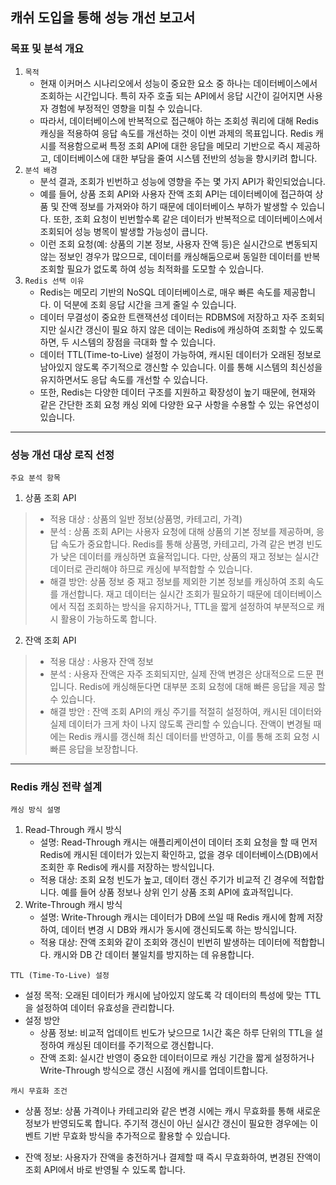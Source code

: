 ##  캐쉬 도입을 통해 성능 개선 보고서

### 목표 및 분석 개요

1. `목적`
   - 현재 이커머스 시나리오에서 성능이 중요한 요소 중 하나는 데이터베이스에서 조회하는 시간입니다.
   특히 자주 호출 되는 API에서 응답 시간이 길어지면 사용자 경험에 부정적인 영향을 미칠 수 있습니다.
   - 따라서, 데이터베이스에 반복적으로 접근해야 하는 조회성 쿼리에 대해 Redis 캐싱을 적용하여
   응답 속도를 개선하는 것이 이번 과제의 목표입니다. Redis 캐시를 적용함으로써 특정 조회 API에 대한 응답을
   메모리 기반으로 즉시 제공하고, 데이터베이스에 대한 부담을 줄여 시스템 전반의 성능을 향시키려 합니다.
2. `분석 배경`
   - 분석 결과, 조회가 빈번하고 성능에 영향을 주는 몇 가지 API가 확인되었습니다.
   - 예를 들어, 상품 조회 API와 사용자 잔액 조회 API는 데이터베이에 접근하여 상품 및 잔액 정보를 가져와야 하기 때문에
   데이터베이스 부하가 발생할 수 있습니다. 또한, 조회 요청이 빈번할수록 같은 데이터가 반복적으로 데이터베이스에서 조회되어 성능 병목이
   발생할 가능성이 큽니다.
   - 이런 조회 요청(예: 상품의 기본 정보, 사용자 잔액 등)은 실시간으로 변동되지 않는 정보인 경우가 많으므로,
   데이터를 캐싱해둠으로써 동일한 데이터를 반복 조회할 필요가 없도록 하여 성능 최적화를 도모할 수 있습니다.
3. `Redis 선택 이유`
   - Redis는 메모리 기반의 NoSQL 데이터베이스로, 매우 빠른 속도를 제공합니다. 이 덕분에 조회 응답 시간을 크게 줄일 수 있습니다.
   - 데이터 무결성이 중요한 트랜잭션성 데이터는 RDBMS에 저장하고 자주 조회되지만 실시간 갱신이 필요 하지 않은 데이는 Redis에
   캐싱하여 조회할 수 있도록 하면, 두 시스템의 장점을 극대화 할 수 있습니다.
   - 데이터 TTL(Time-to-Live) 설정이 가능하여, 캐시된 데이터가 오래된 정보로 남아있지 않도록 주기적으로 갱신할 수 있습니다.
   이를 통해 시스템의 최신성을 유지하면서도 응답 속도를 개선할 수 있습니다.
   - 또한, Redis는 다양한 데이터 구조를 지원하고 확장성이 높기 때문에, 현재와 같은 간단한 조회 요청 캐싱 외에 다양한
   요구 사항을 수용할 수 있는 유연성이 있습니다.

---
### 성능 개선 대상 로직 선정

`주요 분석 항목`
1. 상품 조회 API

> - 적용 대상 : 상품의 일반 정보(상품명, 카테고리, 가격)
> - 분석 : 상품 조회 API는 사용자 요청에 대해 상품의 기본 정보를 제공하며, 응답 속도가 중요합니다.
> Redis를 통해 상품명, 카테고리, 가격 같은 변경 빈도가 낮은 데이터를 캐싱하면 효율적입니다. 다만, 상품의 재고 정보는
> 실시간 데이터로 관리해야 하므로 캐싱에 부적합할 수 있습니다.
> - 해결 방안: 상품 정보 중 재고 정보를 제외한 기본 정보를 캐싱하여 조회 속도를 개선합니다. 
재고 데이터는 실시간 조회가 필요하기 때문에 데이터베이스에서 직접 조회하는 방식을 유지하거나, TTL을 짧게 설정하여 
부분적으로 캐시 활용이 가능하도록 합니다.

   
2. 잔액 조회 API

> - 적용 대상 : 사용자 잔액 정보
> - 분석 : 사용자 잔액은 자주 조회되지만, 실제 잔액 변경은 상대적으로 드문 편입니다. 
> Redis에 캐싱해둔다면 대부분 조회 요청에 대해 빠른 응답을 제공 할 수 있습니다.
> - 해결 방안 : 잔액 조회 API의 캐싱 주기를 적절히 설정하여, 캐시된 데이터와 실제 데이터가 크게 차이 나지 않도록 관리할 수 있습니다.
잔액이 변경될 때에는 Redis 캐시를 갱신해 최신 데이터를 반영하고, 이를 통해 조회 요청 시 빠른 응답을 보장합니다.

---
### Redis 캐싱 전략 설계

`캐싱 방식 설명`

1. Read-Through 캐시 방식
   - 설명: Read-Through 캐시는 애플리케이션이 데이터 조회 요청을 할 때 먼저 Redis에 캐시된 데이터가 있는지 확인하고, 
   없을 경우 데이터베이스(DB)에서 조회한 후 Redis에 캐시를 저장하는 방식입니다.
   - 적용 대상: 조회 요청 빈도가 높고, 데이터 갱신 주기가 비교적 긴 경우에 적합합니다. 
   예를 들어 상품 정보나 상위 인기 상품 조회 API에 효과적입니다.
2. Write-Through 캐시 방식
   - 설명: Write-Through 캐시는 데이터가 DB에 쓰일 때 Redis 캐시에 함께 저장하여, 데이터 변경 시 DB와 캐시가 동시에 갱신되도록 하는 방식입니다.
   - 적용 대상: 잔액 조회와 같이 조회와 갱신이 빈번히 발생하는 데이터에 적합합니다. 
  캐시와 DB 간 데이터 불일치를 방지하는 데 유용합니다.

`TTL (Time-To-Live) 설정`

- 설정 목적: 오래된 데이터가 캐시에 남아있지 않도록 각 데이터의 특성에 맞는 TTL을 설정하여 데이터 유효성을 관리합니다.
- 설정 방안
  - 상품 정보: 비교적 업데이트 빈도가 낮으므로 1시간 혹은 하루 단위의 TTL을 설정하여 캐싱된 데이터를 주기적으로 갱신합니다.
  - 잔액 조회: 실시간 반영이 중요한 데이터이므로 캐싱 기간을 짧게 설정하거나 Write-Through 방식으로 갱신 시점에 캐시를 업데이트합니다.

`캐시 무효화 조건`

- 상품 정보: 상품 가격이나 카테고리와 같은 변경 시에는 캐시 무효화를 통해 새로운 정보가 반영되도록 합니다. 
주기적 갱신이 아닌 실시간 갱신이 필요한 경우에는 이벤트 기반 무효화 방식을 추가적으로 활용할 수 있습니다.

- 잔액 정보: 사용자가 잔액을 충전하거나 결제할 때 즉시 무효화하여, 변경된 잔액이 조회 API에서 바로 반영될 수 있도록 합니다.










   